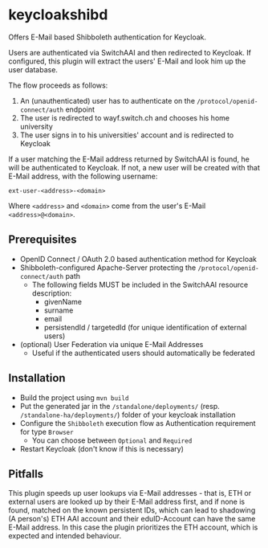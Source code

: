 # keycloakshibd

Offers E-Mail based Shibboleth authentication for Keycloak.

Users are authenticated via SwitchAAI and then redirected to Keycloak. If configured, this plugin
will extract the users' E-Mail and look him up the user database.

The flow proceeds as follows:
1. An (unauthenticated) user has to authenticate on the `/protocol/openid-connect/auth` endpoint
2. The user is redirected to wayf.switch.ch and chooses his home university
3. The user signs in to his universities' account and is redirected to Keycloak

If a user matching the E-Mail address returned by SwitchAAI is found, he will be authenticated
to Keycloak. If not, a new user will be created with that E-Mail address, with the following
username:

    ext-user-<address>-<domain>
    
Where `<address>` and `<domain>` come from the user's E-Mail `<address>@<domain>`.

## Prerequisites

* OpenID Connect / OAuth 2.0 based authentication method for Keycloak
* Shibboleth-configured Apache-Server protecting the `/protocol/openid-connect/auth` path
    * The following fields MUST be included in the SwitchAAI resource description:
        * givenName
        * surname
        * email
        * persistendId / targetedId (for unique identification of external users)
* (optional) User Federation via unique E-Mail Addresses
    * Useful if the authenticated users should automatically be federated
    
## Installation

* Build the project using `mvn build`
* Put the generated jar in the `/standalone/deployments/` (resp. `/standalone-ha/deployments/`)
  folder of your keycloak installation
* Configure the `Shibboleth` execution flow as Authentication requirement for type `Browser`
    * You can choose between `Optional` and `Required`
* Restart Keycloak (don't know if this is necessary)

## Pitfalls

This plugin speeds up user lookups via E-Mail addresses - that is, ETH or external users are
looked up by their E-Mail address first, and if none is found, matched on the known persistent
IDs, which can lead to shadowing (A person's) ETH AAI account and their eduID-Account can have
the same E-Mail address. In this case the plugin prioritizes the ETH account, which is expected
and intended behaviour.

